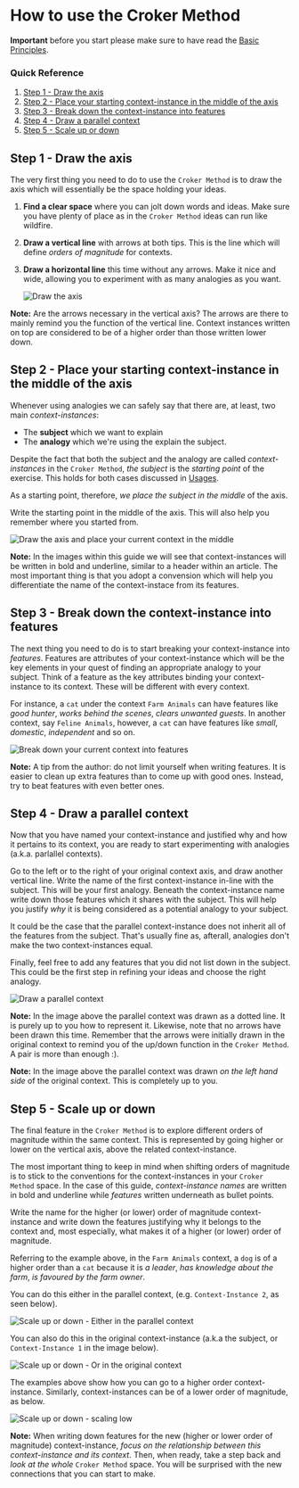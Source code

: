 # How to use the Croker Method

****Important**** before you start please make sure to have read the [Basic Principles](/principles/principles.md).

### Quick Reference
1. [Step 1 - Draw the axis](#axis)
2. [Step 2 - Place your starting context-instance in the middle of the axis](#subject)
3. [Step 3 - Break down the context-instance into features](#features)
4. [Step 4 - Draw a parallel context](#parallel)
5. [Step 5 - Scale up or down](#magnitude)

## <a name="axis"></a>Step 1 - Draw the axis

The very first thing you need to do to use the ``Croker Method`` is to draw the axis which will essentially be the space holding your ideas.

1. **Find a clear space** where you can jolt down words and ideas. Make sure you have plenty of place as in the ``Croker Method`` ideas can run like wildfire.
2. **Draw a vertical line** with arrows at both tips. This is the line which will define *orders of magnitude* for contexts.
3. **Draw a horizontal line** this time without any arrows. Make it nice and wide, allowing you to experiment with as many analogies as you want.

    ![Draw the axis][0]

**Note:** Are the arrows necessary in the vertical axis? The arrows are there to mainly remind you the function of the vertical line. Context instances written on top are considered to be of a higher order than those written lower down.

## <a name="subject"></a>Step 2 - Place your starting context-instance in the middle of the axis

Whenever using analogies we can safely say that there are, at least, two main *context-instances*:

  * The **subject** which we want to explain
  * The **analogy** which we're using the explain the subject.

Despite the fact that both the subject and the analogy are called *context-instances* in the ``Croker Method``, *the subject* is the *starting point* of the exercise. This holds for both cases discussed in [Usages](/usages/usages.md).

As a starting point, therefore, *we place the subject in the middle* of the axis.

Write the starting point in the middle of the axis. This will also help you remember where you started from.

![Draw the axis and place your current context in the middle][1]

**Note:** In the images within this guide we will see that context-instances will be written in bold and underline, similar to a header within an article. The most important thing is that you adopt a convension which will help you differentiate the name of the context-instace from its features.

## <a name="features"></a>Step 3 - Break down the context-instance into features

The next thing you need to do is to start breaking your context-instance into *features*. Features are attributes of your context-instance which will be the key elements in your quest of finding an appropriate analogy to your subject. Think of a feature as the key attributes binding your context-instance to its context. These will be different with every context.

For instance, a ``cat`` under the context ``Farm Animals`` can have features like *good hunter*, *works behind the scenes*, *clears unwanted guests*. In another context, say ``Feline Animals``, however, a ``cat`` can have features like *small*, *domestic*, *independent* and so on.


![Break down your current context into features][2]

**Note:** A tip from the author: do not limit yourself when writing features. It is easier to clean up extra features than to come up with good ones. Instead, try to beat features with even better ones.

## <a name="parallel"></a>Step 4 - Draw a parallel context

Now that you have named your context-instance and justified why and how it pertains to its context, you are ready to start experimenting with analogies (a.k.a. parlallel contexts).

Go to the left or to the right of your original context axis, and draw another vertical line. Write the name of the first context-instance in-line with the subject. This will be your first analogy. Beneath the context-instance name write down those features which it shares with the subject. This will help you justify *why* it is being considered as a potential analogy to your subject.

It could be the case that the parallel context-instance does not inherit all of the features from the subject. That's usually fine as, afterall, analogies don't make the two context-instances equal.

Finally, feel free to add any features that you did not list down in the subject. This could be the first step in refining your ideas and choose the right analogy.

![Draw a parallel context][3]

**Note:** In the image above the parallel context was drawn as a dotted line. It is purely up to you how to represent it. Likewise, note that no arrows have been drawn this time. Remember that the arrows were initially drawn in the original context to remind you of the up/down function in the ``Croker Method``. A pair is more than enough :). 

**Note:** In the image above the parallel context was drawn *on the left hand side* of the original context. This is completely up to you.

## <a name="magnitude"></a>Step 5 - Scale up or down

The final feature in the ``Croker Method`` is to explore different orders of magnitude within the same context. This is represented by going higher or lower on the vertical axis, above the related context-instance.

The most important thing to keep in mind when shifting orders of magnitude is to stick to the conventions for the context-instances in your ``Croker Method`` space. In the case of this guide, *context-instance names* are written in bold and underline while *features* written underneath as bullet points.

Write the name for the higher (or lower) order of magnitude context-instance and write down the features justifying why it belongs to the context and, most especially, what makes it of a higher (or lower) order of magnitude.

Referring to the example above, in the ``Farm Animals`` context, a ``dog`` is of a higher order than a ``cat`` because it is *a leader*, *has knowledge about the farm*, *is favoured by the farm owner*.

You can do this either in the parallel context, (e.g. ``Context-Instance 2``, as seen below).

![Scale up or down - Either in the parallel context][4]


You can also do this in the original context-instance (a.k.a the subject, or ``Context-Instance 1`` in the image below).

![Scale up or down - Or in the original context][5]

The examples above show how you can go to a higher order context-instance. Similarly, context-instances can be of a lower order of magnitude, as below.

![Scale up or down - scaling low][6]

**Note:** When writing down features for the new (higher or lower order of magnitude) context-instance, *focus on the relationship between this context-instance and its context*. Then, when ready, take a step back and *look at the whole* ``Croker Method`` space. You will be surprised with the new connections that you can start to make.


[0]:axis-0.png
[1]:axis-1.png
[2]:axis-2-features.png
[3]:axis-3-parallel.png
[4]:axis-4-dimension.png
[5]:axis-5-dimension-2.png
[6]:axis-6-dimension-lo.png


